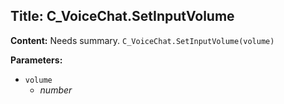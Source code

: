 ## Title: C_VoiceChat.SetInputVolume

**Content:**
Needs summary.
`C_VoiceChat.SetInputVolume(volume)`

**Parameters:**
- `volume`
  - *number*